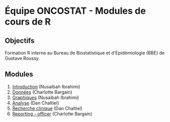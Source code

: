 # Équipe ONCOSTAT - Modules de cours de R

## Objectifs

Formation R interne au Bureau de Biostatistique et d'Epidémiologie (BBE) de Gustave Roussy.

## Modules

1.  [Introduction](modules/1_intro/) (Nusaibah Ibrahimi)
2.  [Données](modules/2_donnees/) (Charlotte Bargain)
3.  [Graphiques](modules/3_graphiques/) (Nusaibah Ibrahimi)
4.  [Analyse](modules/4_analyse/analyse.html) (Dan Chaltiel)
5.  [Recherche clinique](modules/5_rech_clin/) (Dan Chaltiel)
6.  [Reporting - officer](modules/6_officer/) (Charlotte Bargain)
